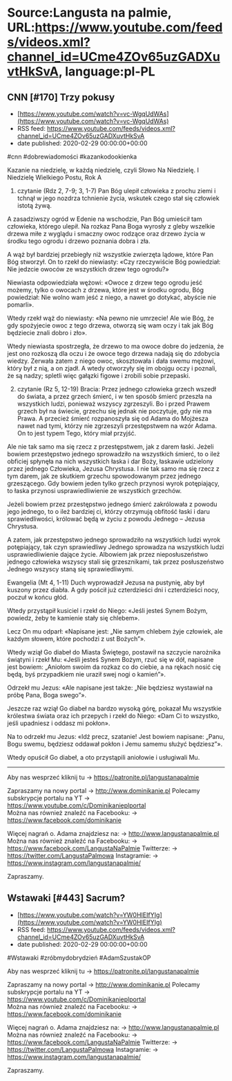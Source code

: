 # Source:Langusta na palmie, URL:https://www.youtube.com/feeds/videos.xml?channel_id=UCme4ZOv65uzGADXuvtHkSvA, language:pl-PL

## CNN [#170] Trzy pokusy
 - [https://www.youtube.com/watch?v=vc-WgqUdWAs](https://www.youtube.com/watch?v=vc-WgqUdWAs)
 - RSS feed: https://www.youtube.com/feeds/videos.xml?channel_id=UCme4ZOv65uzGADXuvtHkSvA
 - date published: 2020-02-29 00:00:00+00:00

#cnn #dobrewiadomości #kazankodookienka

Kazanie na niedzielę, w każdą niedzielę, czyli Słowo Na Niedzielę. 
I Niedzielę Wielkiego Postu, Rok A

1. czytanie (Rdz 2, 7-9; 3, 1-7)
Pan Bóg ulepił człowieka z prochu ziemi i tchnął w jego nozdrza tchnienie życia, wskutek czego stał się człowiek istotą żywą.

A zasadziwszy ogród w Edenie na wschodzie, Pan Bóg umieścił tam człowieka, którego ulepił. Na rozkaz Pana Boga wyrosły z gleby wszelkie drzewa miłe z wyglądu i smaczny owoc rodzące oraz drzewo życia w środku tego ogrodu i drzewo poznania dobra i zła.

A wąż był bardziej przebiegły niż wszystkie zwierzęta lądowe, które Pan Bóg stworzył. On to rzekł do niewiasty: «Czy rzeczywiście Bóg powiedział: Nie jedzcie owoców ze wszystkich drzew tego ogrodu?»

Niewiasta odpowiedziała wężowi: «Owoce z drzew tego ogrodu jeść możemy, tylko o owocach z drzewa, które jest w środku ogrodu, Bóg powiedział: Nie wolno wam jeść z niego, a nawet go dotykać, abyście nie pomarli».

Wtedy rzekł wąż do niewiasty: «Na pewno nie umrzecie! Ale wie Bóg, że gdy spożyjecie owoc z tego drzewa, otworzą się wam oczy i tak jak Bóg będziecie znali dobro i zło».

Wtedy niewiasta spostrzegła, że drzewo to ma owoce dobre do jedzenia, że jest ono rozkoszą dla oczu i że owoce tego drzewa nadają się do zdobycia wiedzy. Zerwała zatem z niego owoc, skosztowała i dała swemu mężowi, który był z nią, a on zjadł. A wtedy otworzyły się im obojgu oczy i poznali, że są nadzy; spletli więc gałązki figowe i zrobili sobie przepaski.

2. czytanie (Rz 5, 12-19)
Bracia: Przez jednego człowieka grzech wszedł do świata, a przez grzech śmierć, i w ten sposób śmierć przeszła na wszystkich ludzi, ponieważ wszyscy zgrzeszyli. Bo i przed Prawem grzech był na świecie, grzechu się jednak nie poczytuje, gdy nie ma Prawa. A przecież śmierć rozpanoszyła się od Adama do Mojżesza nawet nad tymi, którzy nie zgrzeszyli przestępstwem na wzór Adama. On to jest typem Tego, który miał przyjść.

Ale nie tak samo ma się rzecz z przestępstwem, jak z darem łaski. Jeżeli bowiem przestępstwo jednego sprowadziło na wszystkich śmierć, to o ileż obficiej spłynęła na nich wszystkich łaska i dar Boży, łaskawie udzielony przez jednego Człowieka, Jezusa Chrystusa. I nie tak samo ma się rzecz z tym darem, jak ze skutkiem grzechu spowodowanym przez jednego grzeszącego. Gdy bowiem jeden tylko grzech przynosi wyrok potępiający, to łaska przynosi usprawiedliwienie ze wszystkich grzechów.

Jeżeli bowiem przez przestępstwo jednego śmierć zakrólowała z powodu jego jednego, to o ileż bardziej ci, którzy otrzymują obfitość łaski i daru sprawiedliwości, królować będą w życiu z powodu Jednego – Jezusa Chrystusa.

A zatem, jak przestępstwo jednego sprowadziło na wszystkich ludzi wyrok potępiający, tak czyn sprawiedliwy Jednego sprowadza na wszystkich ludzi usprawiedliwienie dające życie. Albowiem jak przez nieposłuszeństwo jednego człowieka wszyscy stali się grzesznikami, tak przez posłuszeństwo Jednego wszyscy staną się sprawiedliwymi.

Ewangelia (Mt 4, 1-11)
Duch wyprowadził Jezusa na pustynię, aby był kuszony przez diabła. A gdy pościł już czterdzieści dni i czterdzieści nocy, poczuł w końcu głód.

Wtedy przystąpił kusiciel i rzekł do Niego: «Jeśli jesteś Synem Bożym, powiedz, żeby te kamienie stały się chlebem».

Lecz On mu odparł: «Napisane jest: „Nie samym chlebem żyje człowiek, ale każdym słowem, które pochodzi z ust Bożych”».

Wtedy wziął Go diabeł do Miasta Świętego, postawił na szczycie narożnika świątyni i rzekł Mu: «Jeśli jesteś Synem Bożym, rzuć się w dół, napisane jest bowiem: „Aniołom swoim da rozkaz co do ciebie, a na rękach nosić cię będą, byś przypadkiem nie uraził swej nogi o kamień”».

Odrzekł mu Jezus: «Ale napisane jest także: „Nie będziesz wystawiał na próbę Pana, Boga swego”».

Jeszcze raz wziął Go diabeł na bardzo wysoką górę, pokazał Mu wszystkie królestwa świata oraz ich przepych i rzekł do Niego: «Dam Ci to wszystko, jeśli upadniesz i oddasz mi pokłon».

Na to odrzekł mu Jezus: «Idź precz, szatanie! Jest bowiem napisane: „Panu, Bogu swemu, będziesz oddawał pokłon i Jemu samemu służyć będziesz”».

Wtedy opuścił Go diabeł, a oto przystąpili aniołowie i usługiwali Mu.
________________________________________

Aby nas wesprzeć kliknij tu → https://patronite.pl/langustanapalmie

Zapraszamy na nowy portal 
→ http://www.dominikanie.pl
Polecamy subskrypcje portalu na YT
→ https://www.youtube.com/c/Dominikanieplportal  
Można nas również znaleźć na Facebooku: 
→ https://www.facebook.com/dominikanie

Więcej nagrań o. Adama znajdziesz na: 
→ http://www.langustanapalmie.pl
Można nas również znaleźć na Facebooku: 
→ https://www.facebook.com/LangustaNaPalmie
Twitterze: 
→ https://twitter.com/LangustaPalmowa
Instagramie: 
→ https://www.instagram.com/langustanapalmie/

Zapraszamy.

## Wstawaki [#443] Sacrum?
 - [https://www.youtube.com/watch?v=YW0HIEIfYIg](https://www.youtube.com/watch?v=YW0HIEIfYIg)
 - RSS feed: https://www.youtube.com/feeds/videos.xml?channel_id=UCme4ZOv65uzGADXuvtHkSvA
 - date published: 2020-02-29 00:00:00+00:00

#Wstawaki #zróbmydobrydzień #AdamSzustakOP

Aby nas wesprzeć kliknij tu → https://patronite.pl/langustanapalmie

Zapraszamy na nowy portal 
→ http://www.dominikanie.pl
Polecamy subskrypcje portalu na YT
→ https://www.youtube.com/c/Dominikanieplportal  
Można nas również znaleźć na Facebooku: 
→ https://www.facebook.com/dominikanie

Więcej nagrań o. Adama znajdziesz na: 
→ http://www.langustanapalmie.pl
Można nas również znaleźć na Facebooku: 
→ https://www.facebook.com/LangustaNaPalmie
Twitterze: 
→ https://twitter.com/LangustaPalmowa
Instagramie: 
→ https://www.instagram.com/langustanapalmie/

Zapraszamy.

